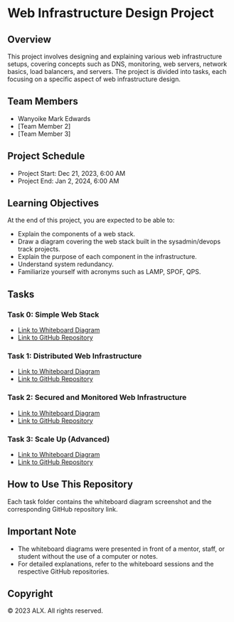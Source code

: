 # Web Infrastructure Design Project

## Overview

This project involves designing and explaining various web infrastructure setups, covering concepts such as DNS, monitoring, web servers, network basics, load balancers, and servers. The project is divided into tasks, each focusing on a specific aspect of web infrastructure design.

## Team Members

- Wanyoike Mark Edwards
- [Team Member 2]
- [Team Member 3]

## Project Schedule

- Project Start: Dec 21, 2023, 6:00 AM
- Project End: Jan 2, 2024, 6:00 AM

## Learning Objectives

At the end of this project, you are expected to be able to:

- Explain the components of a web stack.
- Draw a diagram covering the web stack built in the sysadmin/devops track projects.
- Explain the purpose of each component in the infrastructure.
- Understand system redundancy.
- Familiarize yourself with acronyms such as LAMP, SPOF, QPS.

## Tasks

### Task 0: Simple Web Stack

- [Link to Whiteboard Diagram](insert_link)
- [Link to GitHub Repository](insert_link)

### Task 1: Distributed Web Infrastructure

- [Link to Whiteboard Diagram](insert_link)
- [Link to GitHub Repository](insert_link)

### Task 2: Secured and Monitored Web Infrastructure

- [Link to Whiteboard Diagram](insert_link)
- [Link to GitHub Repository](insert_link)

### Task 3: Scale Up (Advanced)

- [Link to Whiteboard Diagram](insert_link)
- [Link to GitHub Repository](insert_link)

## How to Use This Repository

Each task folder contains the whiteboard diagram screenshot and the corresponding GitHub repository link.

## Important Note

- The whiteboard diagrams were presented in front of a mentor, staff, or student without the use of a computer or notes.
- For detailed explanations, refer to the whiteboard sessions and the respective GitHub repositories.

## Copyright

© 2023 ALX. All rights reserved.


